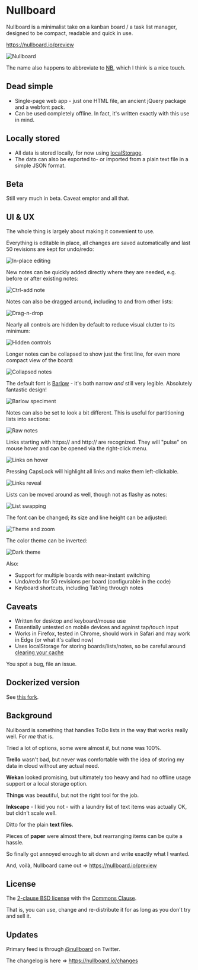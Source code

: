 # Nullboard

Nullboard is a minimalist take on a kanban board / a task list manager, designed to be compact, readable and quick in use.

https://nullboard.io/preview

![Nullboard](images/nullboard-example-alt.png)

The name also happens to abbreviate to [NB](https://en.wikipedia.org/wiki/Nota_bene), which I think is a nice touch.

## Dead simple

* Single-page web app - just one HTML file, an ancient jQuery package and a webfont pack.
* Can be used completely offline. In fact, it's written exactly with this use in mind.

## Locally stored

* All data is stored locally, for now using [localStorage](https://developer.mozilla.org/en/docs/Web/API/Window/localStorage).
* The data can also be exported to- or imported from a plain text file in a simple JSON format.

## Beta

Still very much in beta. Caveat emptor and all that.

## UI & UX

The whole thing is largely about making it convenient to use.

Everything is editable in place, all changes are saved automatically and last 50 revisions are kept for undo/redo:

![In-place editing](images/nullboard-inplace-editing.gif)

New notes can be quickly added directly where they are needed, e.g. before or after existing notes:

![Ctrl-add note](images/nullboard-ctrl-add-note.gif)

Notes can also be dragged around, including to and from other lists:

![Drag-n-drop](images/nullboard-drag-n-drop.gif)

Nearly all controls are hidden by default to reduce visual clutter to its minimum:

![Hidden controls](images/nullboard-hidden-controls.gif)

Longer notes can be collapsed to show just the first line, for even more compact view of the board:

![Collapsed notes](images/nullboard-collapsed-notes.gif)

The default font is [Barlow](https://tribby.com/fonts/barlow/) - it's both narrow *and* still very legible. Absolutely fantastic design!

![Barlow speciment](images/barlow-specimen.png)

Notes can also be set to look a bit different. This is useful for partitioning lists into sections:

![Raw notes](images/nullboard-raw-notes.gif)

Links starting with https:// and http:// are recognized. They will "pulse" on mouse hover and can be opened via the right-click menu.

![Links on hover](images/nullboard-links-on-hover.gif)

Pressing CapsLock will highlight all links and make them left-clickable.

![Links reveal](images/nullboard-links-reveal.gif)

Lists can be moved around as well, though not as flashy as notes:

![List swapping](images/nullboard-list-swap.gif)

The font can be changed; its size and line height can be adjusted:

![Theme and zoom](images/nullboard-ui-preferences.gif)

The color theme can be inverted:

![Dark theme](images/nullboard-dark-theme.gif)

Also:

* Support for multiple boards with near-instant switching
* Undo/redo for 50 revisions per board (configurable in the code)
* Keyboard shortcuts, including Tab'ing through notes

## Caveats

* Written for desktop and keyboard/mouse use
* Essentially untested on mobile devices and against tap/touch input
* Works in Firefox, tested in Chrome, should work in Safari and may work in Edge (or what it's called now)
* Uses localStorage for storing boards/lists/notes, so be careful around [clearing your cache](https://stackoverflow.com/questions/9948284/how-persistent-is-localstorage)

You spot a bug, file an issue.

## Dockerized version

See [this fork](https://github.com/rsoper/nullboard).

## Background

Nullboard is something that handles ToDo lists in the way that works really well. For *me* that is.

Tried a lot of options, some were almost *it*, but none was 100%.

**Trello** wasn't bad, but never was comfortable with the idea of storing my data in cloud without any actual need.

**Wekan** looked promising, but ultimately too heavy and had no offline usage support or a local storage option.

**Things** was beautiful, but not the right tool for the job.

**Inkscape** - I kid you not - with a laundry list of text items was actually OK, but didn't scale well.

Ditto for the plain **text files**.

Pieces of **paper** were almost there, but rearranging items can be quite a hassle.

So finally got annoyed enough to sit down and write exactly what I wanted.

And, voilà, Nullboard came out  =>  https://nullboard.io/preview

## License

The [2-clause BSD license](https://opensource.org/licenses/BSD-2-Clause/) with the [Commons Clause](https://commonsclause.com/).

That is, you can use, change and re-distribute it for as long as you don't try and sell it.

## Updates

Primary feed is through [@nullboard](https://twitter.com/nullboard) on Twitter.

The changelog is here => https://nullboard.io/changes
